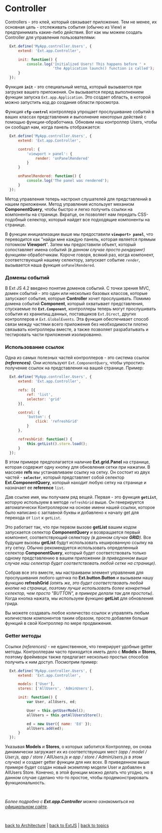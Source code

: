 # Controller

  Controllers - это клей, который связывает приложение. Тем не менее, их основная цель - отслеживать события (обычно из View) и предпринимать какие-либо действия. Вот как мы можем создать Controller для управления пользователями:
```JavaScript
  Ext.define('MyApp.controller.Users', {
      extend: 'Ext.app.Controller',

      init: function() {
          console.log('Initialized Users! This happens before ' +
                      'the Application launch() function is called');
      }
  });
```

  Функция **`init`** - это специальный метод, который вызывается при загрузке вашего приложения. Он вызывается перед выполнением функции запуска `Ext.app.Application`. Это создает область, в которой можно запустить код до создания области просмотра.

  Функция **`cfg-control`** контроллера упрощает прослушивание событий в ваших классах представления и выполнение некоторых действий с помощью функции-обработчика. Обновим наш контроллер Users, чтобы он сообщал нам, когда панель отображается:
```JavaScript
  Ext.define('MyApp.controller.Users', {
      extend: 'Ext.app.Controller',

      control: {
          'viewport > panel': {
              render: 'onPanelRendered'
          }
      }

      onPanelRendered: function() {
          console.log('The panel was rendered');
      }
  });
```

  Метод управления теперь настроил слушателей для представлений в нашем приложении. Метод управления использует механизм **ComponentQuery**, чтобы быстро и легко получить ссылки на компоненты на странице. Вкратце, он позволяет нам передать CSS-подобный селектор, который найдет все подходящие компоненты на странице.

  В функции инициализации выше мы предоставили **`viewport> panel`**, что переводится как "найди мне каждую панель, которая является прямым потомком **Viewport**". Затем мы предоставили объект, который сопоставляет имена событий _(в данном случае просто рендеринг)_ функциям-обработчикам. Короче говоря, всякий раз, когда компонент, соответствующий нашему селектору, запускает событие _`render`_, вызывается наша функция `onPanelRendered`.

### Домены событий

  В Ext JS 4.2 введено понятие доменов событий. С точки зрения MVC, домен событий - это один или несколько базовых классов, которые запускают события, которые **Controller** хочет прослушивать. Помимо домена событий **Component**, который охватывает представления, спускаемые по **`Ext.Component`**, контроллеры теперь могут прослушивать события из хранилищ данных, поставщиков `Ext.Direct`, других контроллеров и `Ext.GlobalEvents`. Эта функция обеспечивает способ связи между частями всего приложения без необходимости плотно связывать контроллеры вместе, а также позволяет разрабатывать и тестировать части приложения изолированно.

### Использование ссылок

  Одна из самых полезных частей контроллеров - это система ссылок **_(references)_**. Они используют `Ext.ComponentQuery`, чтобы упростить получение ссылок на представления на вашей странице. Пример:
```JavaScript
  Ext.define('MyApp.controller.Users', {
      extend: 'Ext.app.Controller',

      refs: [{
          ref: 'list',
          selector: 'grid'
      }],

      control: {
          'button': {
              click: 'refreshGrid'
          }
      },

      refreshGrid: function() {
          this.getList().store.load();
      }
  });
```

  В этом примере предполагается наличие **Ext.grid.Panel** на странице, которая содержит одну кнопку для обновления сетки при нажатии. В массиве **refs** мы устанавливаем ссылку на сетку. Он состоит из двух частей - **`selector`**, который представляет собой селектор **Ext.ComponentQuery**, который находит любую сетку на странице и назначает ее **reference** `list`.

  Дав ссылке имя, мы получаем ряд вещей. Первая - это функция **`getList`**, которую используем в методе `refreshGrid` выше. Он генерируется автоматически Контроллером на основе имени нашей ссылки, которое было написано с заглавной буквы и добавлено к началу get для перехода от `list` к `getList`.

  Это работает так, что при первом вызове **getList** вашим кодом запускается селектор **ComponentQuery** и возвращается первый компонент, соответствующий селектору _(в данном случае **_GRID_**)_. Все будущие вызовы **getList** будут использовать кешированную ссылку на эту сетку. Обычно рекомендуется использовать определенный селектор **ComponentQuery**, который будет соответствовать только одному представлению в вашем приложении _(в приведенном выше случае наш селектор будет соответствовать любой сетке на странице)_.

  Собрав все это вместе, мы настраиваем элемент управления для прослушивания любого щелчка по **Ext.button.Button** и вызываем нашу функцию **refreshGrid** _(опять же, это будет соответствовать любой кнопке на странице, поэтому лучше использовать более конкретный селектор, чем просто "_BUTTON_", в примере делали так для простоты)_. Когда кнопка нажата, мы используем функцию **getList** для обновления грида.

  Вы можете создавать любое количество ссылок и управлять любым количеством компонентов таким образом, просто добавляя больше функций в свой Контроллер по мере продвижения.

### Getter методы
  Ссылки _(references)_ - не единственное, что генерирует удобные getter методы. Контроллерам часто приходится иметь дело с **Models** и **Stores**, поэтому фреймворк также предлагает несколько простых способов получить к ним доступ. Посмотрим пример:
```JavaScript
  Ext.define('MyApp.controller.Users', {
      extend: 'Ext.app.Controller',

      models: ['User'],
      stores: ['AllUsers', 'AdminUsers'],

      init: function() {
          var User, allUsers, ed;

          User = this.getUserModel();
          allUsers = this.getAllUsersStore();

          ed = new User({ name: 'Ed' });
          allUsers.add(ed);
      }
  });
```

  Указывая **Models** и **Stores**, о которых заботится Контроллер, он снова динамически загружает их из соответствующих мест _(app / model / User.js, app / store / AllUsers.js и app / store / AdminUsers.js в этом случае)_ и создает getter функции для них всех. В приведенном выше примере будет создан новый экземпляр модели User и добавлен в AllUsers Store. Конечно, в этой функции можно делать что угодно, но в данном случае сделано что-то простое, чтобы продемонстрировать функциональность.


<br/>

_Более подробно с **Ext.app.Controller** можно ознакомиться на [официальном сайте](https://docs.sencha.com/extjs/5.1.1/api/Ext.app.Controller.html)._


<br/>

[back to Architecture](https://github.com/CrappyCodeMaker/ECCENTEX-KNOWLEGE/blob/main/Content/1%20Start%20work/1.1%20ExtJS/1.1.1%20Architecture/Architecture.md#-%D0%B0%D1%80%D1%85%D0%B8%D1%82%D0%B5%D0%BA%D1%82%D1%83%D1%80%D0%B0-%D0%BF%D1%80%D0%B8%D0%BB%D0%BE%D0%B6%D0%B5%D0%BD%D0%B8%D0%B9) | [back to ExtJS](https://github.com/CrappyCodeMaker/ECCENTEX-KNOWLEGE/blob/main/Content/1%20Start%20work/1.1%20ExtJS/ExtJS.md#%EF%B8%8F-extjs-511) | [back to topics](https://github.com/CrappyCodeMaker/ECCENTEX-KNOWLEGE/blob/main/Content/0%20Topics/Topics.md#-topics)